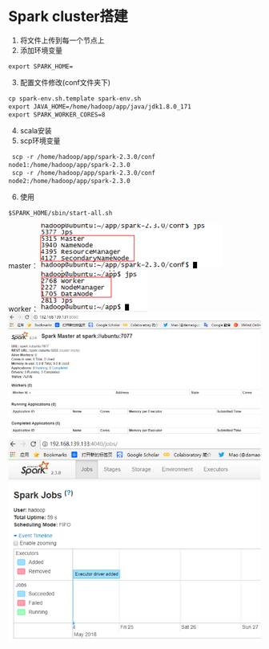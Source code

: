 # Spark cluster搭建
1. 将文件上传到每一个节点上
2. 添加环境变量
```
export SPARK_HOME=
```
3. 配置文件修改(conf文件夹下)
```
cp spark-env.sh.template spark-env.sh
export JAVA_HOME=/home/hadoop/app/java/jdk1.8.0_171
export SPARK_WORKER_CORES=8
```
4. scala安装
5. scp环境变量
```
 scp -r /home/hadoop/app/spark-2.3.0/conf node1:/home/hadoop/app/spark-2.3.0
 scp -r /home/hadoop/app/spark-2.3.0/conf node2:/home/hadoop/app/spark-2.3.0
```
6. 使用
```
$SPARK_HOME/sbin/start-all.sh
```
master：
![](../pictures/spark-master.png)<br>
worker：
![](../pictures/spark-worker.png)<br>
![](../pictures/spark-master-ui.png)<br>
![](../pictures/spark-worker-ui.png)
